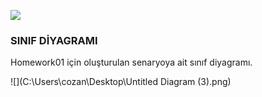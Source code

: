![](C:\Users\cozan\Desktop\128666979-67858095-80ee-4da3-a416-97e387f82ca4.png)

### SINIF DİYAGRAMI

Homework01 için oluşturulan senaryoya ait sınıf diyagramı.

![](C:\Users\cozan\Desktop\Untitled Diagram (3).png)